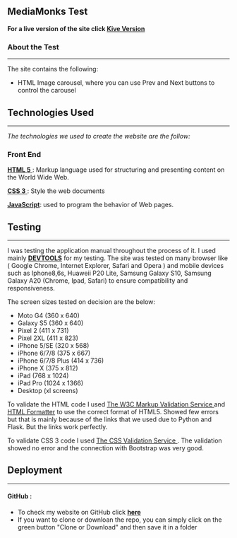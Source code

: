 ## MediaMonks Test

**For a live version of the site click <a href="https://edshuli.github.io/MMTest/">Kive Version</a>**

### About the Test
<hr>

The site contains the following:

* HTML Image carousel, where you can use Prev and Next buttons to control the carousel 

## Technologies Used 
<hr>

*The technologies we used to create the website are the follow:*
### **Front End**

<a href="https://dev.w3.org/html5/html-author/"> **HTML 5** </a> : Markup language used for structuring and presenting content on the World Wide Web.

<a href="https://jigsaw.w3.org/css-validator/Email.html"> **CSS 3** </a>: Style the web documents

<a href="https://en.wikipedia.org/wiki/JavaScript">**JavaScript**</a>: used to program the behavior of Web pages.


## Testing
<hr>

I was testing the application manual throughout the process of it.
I used mainly <a href="https://developers.google.com/web/tools/chrome-devtools/">**DEVTOOLS**</a> for my testing. The site was tested on many browser like ( Google Chrome,
Internet Explorer, Safari and Opera ) and mobile devices such as Iphone8,6s, Huaweii P20 Lite, Samsung Galaxy S10, Samsung Galaxy A20 (Chrome, Ipad, Safari) to ensure compatibility and responsiveness.

The screen sizes tested on decision are the below:

* Moto G4 (360 x 640)
* Galaxy S5 (360 x 640)
* Pixel 2  (411 x 731)
* Pixel 2XL (411 x 823)
* iPhone 5/SE (320 x 568)
* iPhone 6/7/8 (375 x 667)
* iPhone 6/7/8 Plus (414 x 736)
* iPhone X (375 x 812)
* iPad (768 x 1024)
* iPad Pro (1024 x 1366)
* Desktop (xl screens)

To validate the HTML code I used <a href="https://validator.w3.org/"> The W3C Markup Validation Service </a> and 
<a href="https://htmlformatter.com/"> HTML Formatter</a> to use the correct format of HTML5. Showed few errors but that is mainly because of the links that we used due to Python and Flask. But the links work perfectly.

To validate CSS 3 code I used <a href="https://jigsaw.w3.org/css-validator/Email.html"> The CSS Validation Service </a>. The validation showed no error and the connection with Bootstrap was very good. 


## Deployment
<hr>

#### GitHub :
* To check my website on GitHub click <a href="https://github.com/edshuli/MMTest">**here**</a>
* If you want to clone or downloan the repo, you can simply click on the green button "Clone or Download" and then save it in a folder





